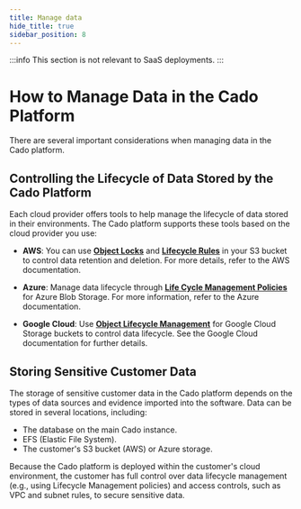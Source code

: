 ```yaml
---
title: Manage data
hide_title: true
sidebar_position: 8
---
```


:::info
This section is not relevant to SaaS deployments.
:::

# How to Manage Data in the Cado Platform

There are several important considerations when managing data in the Cado platform.

## Controlling the Lifecycle of Data Stored by the Cado Platform

Each cloud provider offers tools to help manage the lifecycle of data stored in their environments. The Cado platform supports these tools based on the cloud provider you use:

- **AWS**: You can use **[Object Locks](https://docs.aws.amazon.com/AmazonS3/latest/userguide/object-lock.html)** and **[Lifecycle Rules](https://docs.aws.amazon.com/console/s3/lifecyclerules)** in your S3 bucket to control data retention and deletion. For more details, refer to the AWS documentation.
  
- **Azure**: Manage data lifecycle through **[Life Cycle Management Policies](https://docs.microsoft.com/en-us/azure/storage/blobs/lifecycle-management-overview)** for Azure Blob Storage. For more information, refer to the Azure documentation.
  
- **Google Cloud**: Use **[Object Lifecycle Management](https://cloud.google.com/storage/docs/lifecycle)** for Google Cloud Storage buckets to control data lifecycle. See the Google Cloud documentation for further details.

## Storing Sensitive Customer Data

The storage of sensitive customer data in the Cado platform depends on the types of data sources and evidence imported into the software. Data can be stored in several locations, including:

- The database on the main Cado instance.
- EFS (Elastic File System).
- The customer's S3 bucket (AWS) or Azure storage.

Because the Cado platform is deployed within the customer's cloud environment, the customer has full control over data lifecycle management (e.g., using Lifecycle Management policies) and access controls, such as VPC and subnet rules, to secure sensitive data.
